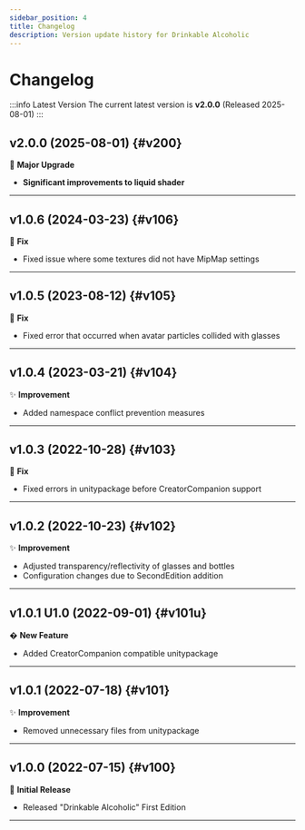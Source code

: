 ```yaml
---
sidebar_position: 4
title: Changelog
description: Version update history for Drinkable Alcoholic
---
```


# Changelog

:::info Latest Version
The current latest version is **v2.0.0** (Released 2025-08-01)
:::

## v2.0.0 (2025-08-01) {#v200}

🚀 **Major Upgrade**

- **Significant improvements to liquid shader**

---

## v1.0.6 (2024-03-23) {#v106}

🔧 **Fix**

- Fixed issue where some textures did not have MipMap settings

---

## v1.0.5 (2023-08-12) {#v105}

🔧 **Fix**

- Fixed error that occurred when avatar particles collided with glasses

---

## v1.0.4 (2023-03-21) {#v104}

✨ **Improvement**

- Added namespace conflict prevention measures

---

## v1.0.3 (2022-10-28) {#v103}

🔧 **Fix**

- Fixed errors in unitypackage before CreatorCompanion support

---

## v1.0.2 (2022-10-23) {#v102}

✨ **Improvement**

- Adjusted transparency/reflectivity of glasses and bottles
- Configuration changes due to SecondEdition addition

---

## v1.0.1 U1.0 (2022-09-01) {#v101u}

� **New Feature**

- Added CreatorCompanion compatible unitypackage

---

## v1.0.1 (2022-07-18) {#v101}

✨ **Improvement**

- Removed unnecessary files from unitypackage

---

## v1.0.0 (2022-07-15) {#v100}

🎉 **Initial Release**

- Released "Drinkable Alcoholic" First Edition

---
